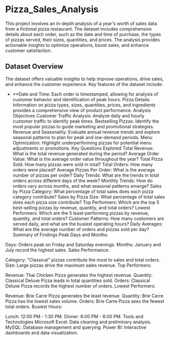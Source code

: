 # Pizza_Sales_Analysis

This project involves an in-depth analysis of a year's worth of sales data from a fictional pizza restaurant. The dataset includes comprehensive details about each order, such as the date and time of purchase, the types of pizzas served, their sizes, quantities, and prices. The analysis provides actionable insights to optimize operations, boost sales, and enhance customer satisfaction.

## Dataset Overview
The dataset offers valuable insights to help improve operations, drive sales, and enhance the customer experience. Key features of the dataset include:

 - **Date and Time: Each order is timestamped, allowing for analysis of customer behavior and identification of peak hours.
Pizza Details: Information on pizza types, sizes, quantities, prices, and ingredients provides a comprehensive view of product performance.
Analysis Objectives
Customer Traffic Analysis: Analyze daily and hourly customer traffic to identify peak times.
Bestselling Pizzas: Identify the most popular pizzas to guide marketing and promotional strategies.
Revenue and Seasonality: Evaluate annual revenue trends and explore seasonal patterns to plan for peak and low-demand periods.
Menu Optimization: Highlight underperforming pizzas for potential menu adjustments or promotions.
Key Questions Explored
Total Revenue: What is the total revenue generated during the period?
Average Order Value: What is the average order value throughout the year?
Total Pizza Sold: How many pizzas were sold in total?
Total Orders: How many orders were placed?
Average Pizzas Per Order: What is the average number of pizzas per order?
Daily Trends: What are the trends in total orders across different days of the week?
Monthly Trends: How do orders vary across months, and what seasonal patterns emerge?
Sales by Pizza Category: What percentage of total sales does each pizza category contribute?
Sales by Pizza Size: What percentage of total sales does each pizza size contribute?
Top Performers: Which are the top 5 best-selling pizzas by revenue, quantity, and total orders?
Lowest Performers: Which are the 5 least-performing pizzas by revenue, quantity, and total orders?
Customer Patterns: How many customers are served daily, and what are the busiest operating hours?
Daily Averages: What are the average number of orders and pizzas sold per day?
Summary of Findings
Peak Days and Months:

Days: Orders peak on Friday and Saturday evenings.
Months: January and July record the highest sales.
Sales Performance:

Category: "Classical" pizzas contribute the most to sales and total orders.
Size: Large pizzas drive the maximum sales revenue.
Top Performers:

Revenue: Thai Chicken Pizza generates the highest revenue.
Quantity: Classical Deluxe Pizza leads in total quantities sold.
Orders: Classical Deluxe Pizza records the highest number of orders.
Lowest Performers:

Revenue: Brie Carre Pizza generates the least revenue.
Quantity: Brie Carre Pizza has the lowest sales volume.
Orders: Brie Carre Pizza sees the fewest total orders.
Busiest Hours:

Lunch: 12:00 PM - 1:30 PM.
Dinner: 6:00 PM - 8:00 PM.
Tools and Technologies
Microsoft Excel: Data cleaning and preliminary analysis.
MySQL: Database management and querying.
Power BI: Interactive dashboards and data visualization.
